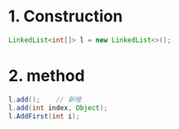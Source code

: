 # 1. Construction
``` java
LinkedList<int[]> l = new LinkedList<>();
```
# 2. method
```java
l.add();    // 新增
l.add(int index, Object);
l.AddFirst(int i);
```